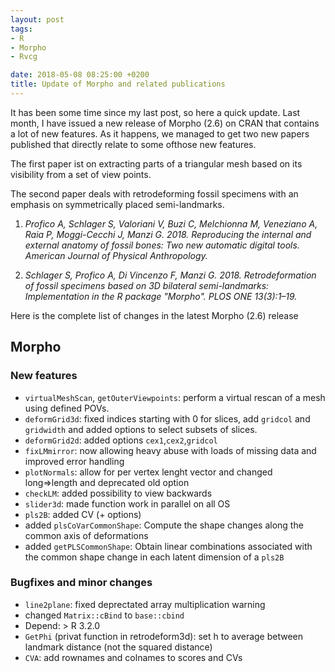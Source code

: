```yaml
---
layout: post
tags: 
- R 
- Morpho
- Rvcg

date: 2018-05-08 08:25:00 +0200
title: Update of Morpho and related publications
---
```


It has been some time since my last post, so here a quick update. Last month, I have issued a new release of Morpho (2.6) on CRAN that contains a lot of new features. As it happens, we managed to get two new papers published that directly relate to some ofthose new features. 

The first paper ist on extracting parts of a triangular mesh based on its visibility from a set of view points.

The second paper deals with retrodeforming fossil specimens with an emphasis on symmetrically placed semi-landmarks.


1. <i>Profico A, Schlager S, Valoriani V, Buzi C, Melchionna M, Veneziano A, Raia P,
Moggi-Cecchi J, Manzi G. 2018. Reproducing the internal and external anatomy of fossil
bones: Two new automatic digital tools. American Journal of Physical Anthropology.</i>

2. <i>Schlager S, Profico A, Di Vincenzo F, Manzi G. 2018. Retrodeformation of fossil specimens
based on 3D bilateral semi-landmarks: Implementation in the R package "Morpho". PLOS
ONE 13(3):1–19.</i>



Here is the complete list of changes in the latest Morpho (2.6) release


## Morpho

### New features
 
 * `virtualMeshScan`, `getOuterViewpoints`: perform a virtual rescan of a mesh using defined POVs.
 *  `deformGrid3d`: fixed indices starting with 0 for slices, add `gridcol` and `gridwidth` and added options to select subsets of slices.
 *  `deformGrid2d`: added options `cex1`,`cex2`,`gridcol` 
 *  `fixLMmirror`: now allowing heavy abuse with loads of missing data and improved error handling
 *  `plotNormals`: allow for per vertex lenght vector and changed long=>length and deprecated old option
 *  `checkLM`: added possibility to view backwards
 *  `slider3d`: made function work in parallel on all OS
 *  `pls2B`: added CV (+ options)
 *  added `plsCoVarCommonShape`: Compute the shape changes along the common axis of deformations
 *  added `getPLSCommonShape`: Obtain linear combinations associated with the common shape change in
each latent dimension of a `pls2B`

### Bugfixes and minor changes
 
 *  `line2plane`: fixed deprectated array multiplication warning
 *  changed `Matrix::cBind` to `base::cbind`
 *  Depend: > R 3.2.0
 *  `GetPhi` (privat function in retrodeform3d): set h to average between landmark distance (not the squared distance)
 *  `CVA`: add rownames and colnames to scores and CVs
 
